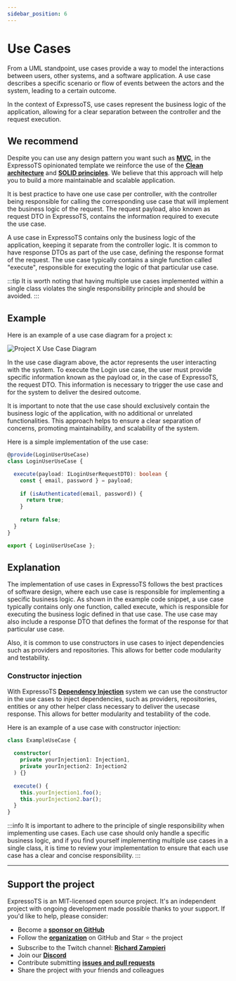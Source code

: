 ```yaml
---
sidebar_position: 6
---
```


# Use Cases

From a UML standpoint, use cases provide a way to model the interactions between users, other systems, and a software application. A use case describes a specific scenario or flow of events between the actors and the system, leading to a certain outcome.

In the context of ExpressoTS, use cases represent the business logic of the application, allowing for a clear separation between the controller and the request execution.

## We recommend

Despite you can use any design pattern you want such as **[MVC](controller.md#a-mvc-approach)**, in the ExpressoTS opinionated template we reinforce the use of the **[Clean architecture](https://blog.cleancoder.com/uncle-bob/2012/08/13/the-clean-architecture.html)** and **[SOLID principles](https://medium.com/backticks-tildes/the-s-o-l-i-d-principles-in-pictures-b34ce2f1e898)**. We believe that this approach will help you to build a more maintainable and scalable application.

It is best practice to have one use case per controller, with the controller being responsible for calling the corresponding use case that will implement the business logic of the request. The request payload, also known as request DTO in ExpressoTS, contains the information required to execute the use case.

A use case in ExpressoTS contains only the business logic of the application, keeping it separate from the controller logic. It is common to have response DTOs as part of the use case, defining the response format of the request. The use case typically contains a single function called "execute", responsible for executing the logic of that particular use case.

:::tip
It is worth noting that having multiple use cases implemented within a single class violates the single responsibility principle and should be avoided.
:::

## Example

Here is an example of a use case diagram for a project x:

![Project X Use Case Diagram](./img/use-case-project-x.png)

In the use case diagram above, the actor represents the user interacting with the system. To execute the Login use case, the user must provide specific information known as the payload or, in the case of ExpressoTS, the request DTO. This information is necessary to trigger the use case and for the system to deliver the desired outcome.

It is important to note that the use case should exclusively contain the business logic of the application, with no additional or unrelated functionalities. This approach helps to ensure a clear separation of concerns, promoting maintainability, and scalability of the system.

Here is a simple implementation of the use case:

```typescript
@provide(LoginUserUseCase)
class LoginUserUseCase {

  execute(payload: ILoginUserRequestDTO): boolean {
    const { email, password } = payload;
    
    if (isAuthenticated(email, password)) {
      return true;
    }
    
    return false;
  }
}

export { LoginUserUseCase };
```

## Explanation

The implementation of use cases in ExpressoTS follows the best practices of software design, where each use case is responsible for implementing a specific business logic. As shown in the example code snippet, a use case typically contains only one function, called execute, which is responsible for executing the business logic defined in that use case. The use case may also include a response DTO that defines the format of the response for that particular use case.

Also, it is common to use constructors in use cases to inject dependencies such as providers and repositories. This allows for better code modularity and testability.

### Constructor injection

With ExpressoTS **[Dependency Injection](di.md)** system we can use the constructor in the use cases to inject dependencies, such as providers, repositories, entities or any other helper class necessary to deliver the usecase response. This allows for better modularity and testability of the code.

Here is an example of a use case with constructor injection:

```typescript
class ExampleUseCase {
  
  constructor(
    private yourInjection1: Injection1, 
    private yourInjection2: Injection2
  ) {}  
  
  execute() {
    this.yourInjection1.foo();
    this.yourInjection2.bar();
  }
}
```

:::info
It is important to adhere to the principle of single responsibility when implementing use cases. Each use case should only handle a specific business logic, and if you find yourself implementing multiple use cases in a single class, it is time to review your implementation to ensure that each use case has a clear and concise responsibility.
:::

---

## Support the project

ExpressoTS is an MIT-licensed open source project. It's an independent project with ongoing development made possible thanks to your support. If you'd like to help, please consider:

- Become a **[sponsor on GitHub](https://github.com/sponsors/expressots)**
- Follow the **[organization](https://github.com/expressots)** on GitHub and Star ⭐ the project
- Subscribe to the Twitch channel: **[Richard Zampieri](https://www.twitch.tv/richardzampieri)**
- Join our **[Discord](https://discord.com/invite/PyPJfGK)**
- Contribute submitting **[issues and pull requests](https://github.com/expressots/expressots/issues/new/choose)**
- Share the project with your friends and colleagues